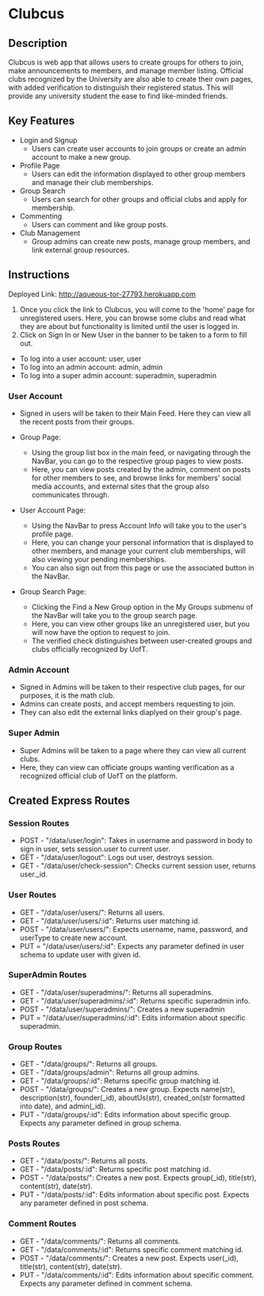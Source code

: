 # Clubcus

## Description 
Clubcus is web app that allows users to create groups for others to join, make announcements to members, and manage member listing. Official clubs recognized by the University are also able to create their own pages, with added verification to distinguish their registered status. This will provide any university student the ease to find like-minded friends.

## Key Features
* Login and Signup
  - Users can create user accounts to join groups or create an admin account to make a new group.
* Profile Page
  * Users can edit the information displayed to other group members and manage their club memberships.
* Group Search
  * Users can search for other groups and official clubs and apply for membership.
* Commenting
  * Users can comment and like group posts.
* Club Management
  * Group admins can create new posts, manage group members, and link external group resources.

## Instructions

Deployed Link: http://aqueous-tor-27793.herokuapp.com

1. Once you click the link to Clubcus, you will come to the 'home' page for unregistered users. Here, you can browse some clubs and read what they are about but functionality is limited until the user is logged in.
2. Click on Sign In or New User in the banner to be taken to a form to fill out.
* To log into a user account: user, user
* To log into an admin account: admin, admin
* To log into a super admin account: superadmin, superadmin

### User Account
* Signed in users will be taken to their Main Feed. Here they can view all the recent posts from their groups.

* Group Page:
  * Using the group list box in the main feed, or navigating through the NavBar, you can go to the respective group pages to view posts.
  * Here, you can view posts created by the admin, comment on posts for other members to see, and browse links for members' social media accounts, and external sites that the group also communicates through.
* User Account Page:
  * Using the NavBar to press Account Info will take you to the user's profile page.
  * Here, you can change your personal information that is displayed to other members, and manage your current club memberships, will also viewing your pending memberships.
  * You can also sign out from this page or use the associated button in the NavBar.
* Group Search Page:
  * Clicking the Find a New Group option in the My Groups submenu of the NavBar will take you to the group search page.
  * Here, you can view other groups like an unregistered user, but you will now have the option to request to join.     
  * The verified check distinguishes between user-created groups and clubs officially recognized by UofT.

### Admin Account
* Signed in Admins will be taken to their respective club pages, for our purposes, it is the math club.
* Admins can create posts, and accept members requesting to join.
* They can also edit the external links diaplyed on their group's page.

### Super Admin
* Super Admins will be taken to a page where they can view all current clubs.
* Here, they can view  can officiate groups wanting verification as a recognized official club of UofT on the platform. 

## Created Express Routes
### Session Routes
* POST - "/data/user/login": Takes in username and password in body to sign in user, sets session.user to current user.
* GET - "/data/user/logout": Logs out user, destroys session.
* GET - "/data/user/check-session": Checks current session user, returns user._id.
### User Routes
* GET - "/data/user/users/": Returns all users.
* GET - "/data/user/users/:id": Returns user matching id.
* POST - "/data/user/users/": Expects username, name, password, and userType to create new account.
* PUT = "/data/user/users/:id": Expects any parameter defined in user schema to update user with given id.
### SuperAdmin Routes
* GET - "/data/user/superadmins/": Returns all superadmins.
* GET - "/data/user/superadmins/:id": Returns specific superadmin info.
* POST - "/data/user/superadmins/": Creates a new superadmin
* PUT = "/data/user/superadmins/:id": Edits information about specific superadmin.
### Group Routes
* GET - "/data/groups/": Returns all groups.
* GET - "/data/groups/admin": Returns all group admins.
* GET - "/data/groups/:id": Returns specific group matching id.
* POST - "/data/groups/": Creates a new group. Expects name(str), description(str), founder(_id), aboutUs(str), created_on(str formatted into date), and admin(_id).
* PUT - "/data/groups/:id": Edits information about specific group. Expects any parameter defined in group schema.
### Posts Routes
* GET - "/data/posts/": Returns all posts.
* GET - "/data/posts/:id": Returns specific post matching id.
* POST - "/data/posts/": Creates a new post. Expects group(_id), title(str), content(str), date(str).
* PUT - "/data/posts/:id": Edits information about specific post. Expects any parameter defined in post schema.
### Comment Routes
* GET - "/data/comments/": Returns all comments.
* GET - "/data/comments/:id": Returns specific comment matching id.
* POST - "/data/comments/": Creates a new post. Expects user(_id), title(str), content(str), date(str).
* PUT - "/data/comments/:id": Edits information about specific comment. Expects any parameter defined in comment schema.
